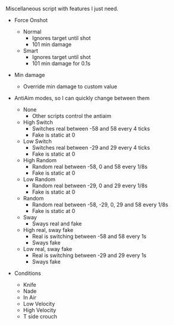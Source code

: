 
Miscellaneous script with features I just need.

- Force Onshot
  - Normal
    - Ignores target until shot
    - 101 min damage
  - Smart
    - Ignores target until shot
    - 101 min damage for 0.1s

- Min damage
  - Override min damage to custom value

- AntiAim modes, so I can quickly change between them
  - None
    - Other scripts control the antiaim
  - High Switch
    - Switches real between -58 and 58 every 4 ticks
    - Fake is static at 0
  - Low Switch
    - Switches real between -29 and 29 every 4 ticks
    - Fake is static at 0
  - High Random
    - Random real between -58, 0 and 58 every 1/8s
    - Fake is static at 0
  - Low Random
    - Random real between -29, 0 and 29 every 1/8s
    - Fake is static at 0
  - Random
    - Random real between -58, -29, 0, 29 and 58 every 1/8s
    - Fake is static at 0
  - Sway
    - Sways real and fake
  - High real, sway fake
    - Real is switching between -58 and 58 every 1s
    - Sways fake
  - Low real, sway fake
    - Real is switching between -29 and 29 every 1s
    - Sways fake

- Conditions
  - Knife
  - Nade
  - In Air
  - Low Velocity
  - High Velocity
  - T side crouch
